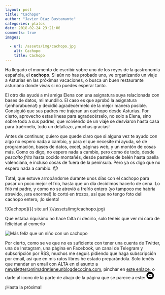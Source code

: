 ```yaml
---
layout: post
title: "Cachopo"
author: "Javier Díaz Bustamante"
categories: platos
date: 2018-02-24 23:21:00
comments: true
images:

  - url: /assets/img/cachopo.jpg
    alt: Cachopo
    title: Cachopo
---
```


Ha llegado el momento de escribir sobre uno de los reyes de la gastronomía española, el __cachopo__. Si aún no has probado uno, ve organizando un viaje a Asturias en las próximas vacaciones, o busca un buen restaurante asturiano donde vivas si no puedes esperar tanto.

El otro día ayudé a mi amiga Elena con una asignatura suya relacionada con bases de datos, mi mundillo. El caso es que aprobó la asignatura (¡enhorabuena!) y decidió agradecérmelo de la mejor manera posible. Consiguió que sus padres me trajeran un cachopo desde Asturias. Por cierto, aprovecho estas líneas para agradecérselo, no solo a Elena, sino sobre todo a sus padres, que volviendo de un viaje se desviaron hasta casa para traérmelo, todo un detallazo, ¡muchas gracias!

Antes de continuar, quiero que quede claro que si alguna vez te ayudo con algo no espero nada a cambio, y para el que necesite mi ayuda, sé de programación, bases de datos, excel, páginas web, y un montón de cosas más. Como os digo, no espero nada a cambio, pero como de todo, desde _pescaíto frito_ hasta cocido montañés, desde pasteles de belén hasta paella valenciana, e incluso cosas de fuera de la península. Pero ya os digo que no espero nada a cambio. <big>😉</big>

Total, que estuve arropándome durante unos días con el cachopo para pasar un poco mejor el frío, hasta que un día decidimos hacerlo de cena. Lo frió mi padre, y como no se atrevió a freírlo entero (yo tampoco me habría atrevido, ¡era enorme!) lo cortó en trozos, así que no tengo foto del cachopo entero, ¡lo siento!

![Cachopo]({{ site.url }}/assets/img/cachopo.jpg)

Que estaba riquísimo no hace falta ni decirlo, solo tenéis que ver mi cara de felicidad al comerlo

<img class="main_picture" src="{{ site.url }}/assets/img/cachopo_2.jpg" alt="Más feliz que un niño con un cachopo" title="Más feliz que un niño con un cachopo"/>

Por cierto, como se ve que no es suficiente con tener una cuenta de Twitter, una de Instagram, una página en Facebook, un canal de Telegram y subscripción por RSS, muchos me seguís pidiendo que haga subscripción por email, así que en mis ratos libres he estado preparándola. Solo tenéis que mandar un email con ALTA en el asunto a newsletter@mimadretieneunblogdecocina.com, pinchar en <a href="mailto:newsletter@mimadretieneunblogdecocina.com?subject=ALTA&body=Por%20favor%2C%20no%20editar%20el%20asunto%20de%20este%20email%2E">este enlace</a>, o darle al icono de la parte de abajo de la página que se parece a este: <span class="site-footer"><span class="my-span-icon"><a href="mailto:newsletter@mimadretieneunblogdecocina.com?subject=ALTA&body=Por%20favor%2C%20no%20editar%20el%20asunto%20de%20este%20email%2E" aria-label="Email" title="Email" target="_blank"  onclick="gtag('event', 'newsletter', {'event_category': 'engagement','event_label': 'email'});"><svg class="my-svg-icon" xmlns="http://www.w3.org/2000/svg" width="24" height="24" viewBox="0 0 24 24"><path d="M12 .02c-6.627 0-12 5.373-12 12s5.373 12 12 12 12-5.373 12-12-5.373-12-12-12zm6.99 6.98l-6.99 5.666-6.991-5.666h13.981zm.01 10h-14v-8.505l7 5.673 7-5.672v8.504z"/></svg></a></span></span>

¡Hasta la próxima!